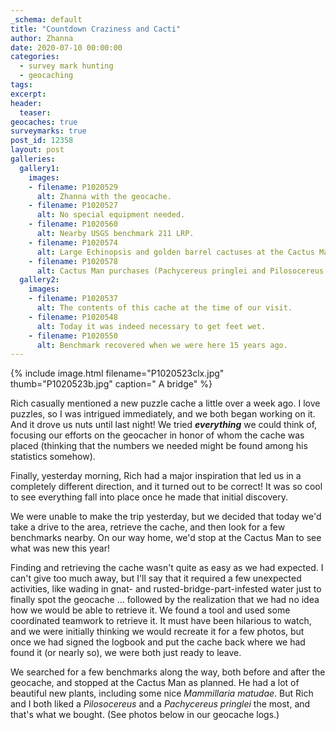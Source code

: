 ```yaml
---
_schema: default
title: "Countdown Craziness and Cacti"
author: Zhanna
date: 2020-07-10 00:00:00
categories:
  - survey mark hunting
  - geocaching
tags:
excerpt: 
header:
  teaser:
geocaches: true
surveymarks: true
post_id: 12358
layout: post
galleries:
  gallery1:
    images:
    - filename: P1020529
      alt: Zhanna with the geocache.
    - filename: P1020527
      alt: No special equipment needed.
    - filename: P1020560
      alt: Nearby USGS benchmark 211 LRP.
    - filename: P1020574
      alt: Large Echinopsis and golden barrel cactuses at the Cactus Man.
    - filename: P1020578
      alt: Cactus Man purchases (Pachycereus pringlei and Pilosocereus sp.)
  gallery2:
    images:
    - filename: P1020537
      alt: The contents of this cache at the time of our visit.
    - filename: P1020548
      alt: Today it was indeed necessary to get feet wet.
    - filename: P1020550
      alt: Benchmark recovered when we were here 15 years ago.   
---
```


{% include image.html filename="P1020523clx.jpg" thumb="P1020523b.jpg" caption=" A bridge" %}

Rich casually mentioned a new puzzle cache a little over a week ago. I love puzzles, so I was intrigued immediately, and we both began working on it. And it drove us nuts until last night! We tried _**everything**_ we could think of, focusing our efforts on the geocacher in honor of whom the cache was placed (thinking that the numbers we needed might be found among his statistics somehow). 

Finally, yesterday morning, Rich had a major inspiration that led us in a completely different direction, and it turned out to be correct! It was so cool to see everything fall into place once he made that initial discovery.

We were unable to make the trip yesterday, but we decided that today we'd take a drive to the area, retrieve the cache, and then look for a few benchmarks nearby. On our way home, we'd stop at the Cactus Man to see what was new this year!

Finding and retrieving the cache wasn't quite as easy as we had expected. I can't give too much away, but I'll say that it required a few unexpected activities, like wading in gnat- and rusted-bridge-part-infested water just to finally spot the geocache ... followed by the realization that we had no idea how we would be able to retrieve it. We found a tool and used some coordinated teamwork to retrieve it. It must have been hilarious to watch, and we were initially thinking we would recreate it for a few photos, but once we had signed the logbook and put the cache back where we had found it (or nearly so), we were both just ready to leave.

We searched for a few benchmarks along the way, both before and after the geocache, and stopped at the Cactus Man as planned. He had a lot of beautiful new plants, including some nice _Mammillaria matudae_. But Rich and I both liked a _Pilosocereus_ and a _Pachycereus pringlei_ the most, and that's what we bought. (See photos below in our geocache logs.)
